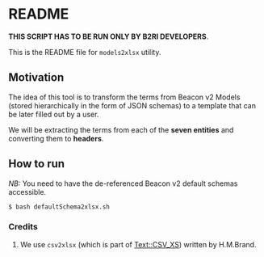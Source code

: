 # README

**THIS SCRIPT HAS TO BE RUN ONLY BY B2RI DEVELOPERS**.

This is the README file for `models2xlsx` utility.

## Motivation 

The idea of this tool is to transform the terms from Beacon v2 Models (stored hierarchically in the form of JSON schemas) to a template that can be later filled out by a user.

We will be extracting the terms from each of the **seven entities** and converting them to **headers**.

## How to run

_NB:_ You need to have the de-referenced Beacon v2 default schemas accessible.

    $ bash defaultSchema2xlsx.sh

### Credits

1. We use `csv2xlsx` (which is part of [Text::CSV_XS]( https://metacpan.org/dist/Text-CSV_XS)) written by H.M.Brand.
